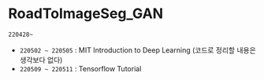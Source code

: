# RoadToImageSeg_GAN
`220428~ `
- `220502 ~ 220505` : MIT Introduction to Deep Learning (코드로 정리할 내용은 생각보다 없다)
- `220509 ~ 220511` : Tensorflow Tutorial
